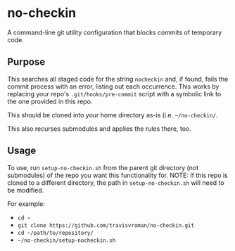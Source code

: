 # no-checkin
A command-line git utility configuration that blocks commits of temporary code.

## Purpose
This searches all staged code for the string `nocheckin` and, if found, fails the commit
process with an error, listing out each occurrence. This works by replacing your repo's 
`.git/hooks/pre-commit` script with a symbolic link to the one provided in this repo.

This should be cloned into your home directory as-is (i.e. `~/no-checkin/`.

This also recurses submodules and applies the rules there, too.

## Usage
To use, run `setup-no-checkin.sh` from the parent git directory (not submodules) of the repo
you want this functionality for. NOTE: If this repo is cloned to a different directory, the 
path in `setup-no-checkin.sh` will need to be modified.

For example:

* `cd ~`
* `git clone https://github.com/travisvroman/no-checkin.git`
* `cd ~/path/to/repository/`
* `~/no-checkin/setup-nocheckin.sh`


